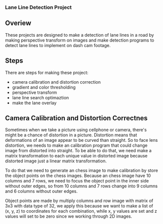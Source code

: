 ### Lane Line Detection Project

## Overiew
These projects are designed to make a detection of lane lines in a road by making perspective transform on images and make detection programs to detect lane lines to implement on dash cam footage.

## Steps
There are steps for making these project:
- camera calibration and distortion correction
- gradient and color thresholding
- perspective transform
- lane line search optimaztion
- make the lane overlay


## Camera Calibration and Distortion Correctnes
Sometimes when we take a picture using cellphone or camera, there's might be a chance of distortion in a picture. Distortion means that deformations of an image appear to be curved than straight. So to face lens distortion, we needs to make an calibration program that could change image from distorted into straight. To be able to do that, we need make a matrix transformation to each unique value in distorted image because distorted image just a linear matrix transformation.

To do that we need to generate an chess image to make calibration by store the object points on the chess images. Because an chess image have 10 columns and 7 rows, we need to focus the object point in the inner side without outer edges, so from 10 columns and 7 rows change into 9 columns and 6 columns without outer edges.

Object points are made by multiply columns and row image with matrix of 3x3 with data type of 32, we apply this because we want to make a list of (x, y, z) to coordinates for each combination, while x, y values are set and  z values will set to be zero since we working through 2D images.
